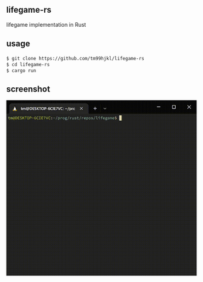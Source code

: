 ## lifegame-rs
lifegame implementation in Rust

## usage
```
$ git clone https://github.com/tm99hjkl/lifegame-rs
$ cd lifegame-rs
$ cargo run
```

## screenshot
![screenshot](screenshot.gif)
